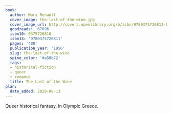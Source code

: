```yaml
---
book:
  author: Mary Renault
  cover_image: the-last-of-the-wine.jpg
  cover_image_url: http://covers.openlibrary.org/b/isbn/9780375726811-L.jpg
  goodreads: '67696'
  isbn10: 0375726810
  isbn13: '9780375726811'
  pages: '400'
  publication_year: '1956'
  slug: the-last-of-the-wine
  spine_color: '#a58b72'
  tags:
  - historical-fiction
  - queer
  - romance
  title: The Last of the Wine
plan:
  date_added: 2020-08-13
---
```


Queer historical fantasy, in Olympic Greece.
